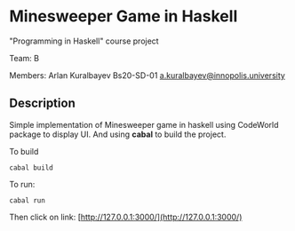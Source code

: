 # Minesweeper Game in Haskell

"Programming in Haskell" course project

Team: B

Members: Arlan Kuralbayev Bs20-SD-01 a.kuralbayev@innopolis.university

## Description

Simple implementation of Minesweeper game in haskell using CodeWorld package to display UI. And using **cabal** to build the project.


To build

```shell
cabal build
```

To run:

```shell
cabal run
```

Then click on link: [http://127.0.0.1:3000/](http://127.0.0.1:3000/)
